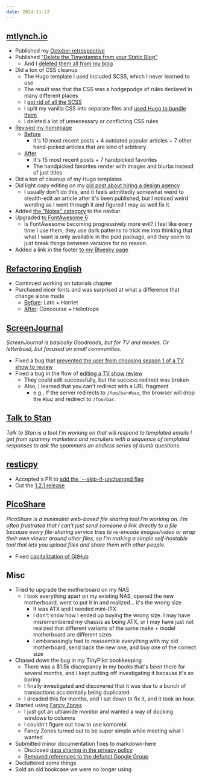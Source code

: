 ```yaml
---
date: 2024-11-22
---
```


## [mtlynch.io](https://mtlynch.io)

- Published my [October retrospective](https://mtlynch.io/retrospectives/2024/11/)
- Published ["Delete the Timestamps from your Static Blog"](https://mtlynch.io/notes/delete-your-timestamps/)
  - And I [deleted them all from my blog](https://github.com/mtlynch/mtlynch.io/pull/1302)
- Did a ton of CSS cleanup
  - The Hugo template I used included SCSS, which I never learned to use
  - The result was that the CSS was a hodgepodge of rules declared in many different places
  - I [got rid of all the SCSS](https://github.com/mtlynch/mtlynch.io/pull/1317)
  - I split my vanilla CSS into separate files and [used Hugo to bundle them](https://github.com/mtlynch/mtlynch.io/pull/1318)
  - I deleted a lot of unnecessary or conflicting CSS rules
- [Revised my homepage](https://github.com/mtlynch/mtlynch.io/pull/1337)
  - [Before](3f1g.webp)
    - It's 10 most recent posts + 4 outdated popular articles + 7 other hand-picked articles that are kind of arbitrary
  - [After](xRXx.webp)
    - It's 15 most recent posts + 7 handpicked favorites
    - The handpicked favorites render with images and blurbs instead of just titles
- Did a ton of cleanup of my Hugo templates
- Did light copy editing on my [old post about hiring a design agency](https://github.com/mtlynch/mtlynch.io/pull/1340)
  - I usually don't do this, and it feels admittedly somewhat weird to stealth-edit an article after it's been published, but I noticed weird wording as I went through it and figured I may as well fix it.
- Added [the "Notes" category](https://github.com/mtlynch/mtlynch.io/pull/1342) to the navbar
- Upgraded [to FontAwesome 6](https://github.com/mtlynch/mtlynch.io/pull/1344)
  - Is FontAwesome becoming progressively more evil? I feel like every time I use them, they use dark patterns to trick me into thinking that what I want is only available in the paid package, and they seem to just break things between versions for no reason.
- Added a link in the footer [to my Bluesky page](https://github.com/mtlynch/mtlynch.io/pull/1346)

## [Refactoring English](https://refactoringenglish.com)

- Continued working on tutorials chapter
- Purchased nicer fonts and was surprised at what a difference that change alone made
  - [Before](sdXg.webp): Lato + Harriet
  - [After](GZgi.webp): Concourse + Heliotrope

## [ScreenJournal](https://thescreenjournal.com/)

_ScreenJournal is basically Goodreads, but for TV and movies. Or letterboxd, but focused on small communities._

- Fixed a bug that [prevented the user from choosing season 1 of a TV show to review](https://github.com/mtlynch/screenjournal/pull/381)
- Fixed a bug in the flow of [editing a TV show review](https://github.com/mtlynch/screenjournal/pull/381)
  - They could edit successfully, but the success redirect was broken
  - Also, I learned that you can't redirect with a URL fragment
    - e.g., If the server redirects to `/foo/bar#baz`, the browser will drop the `#baz` and redirect to `/foo/bar`.

## [Talk to Stan](https://talktostan.com)

_Talk to Stan is a tool I'm working on that will respond to templated emails I get from spammy marketers and recruiters with a sequence of templated responses to ask the spammers an endless series of dumb questions._

## [resticpy](https://github.com/mtlynch/resticpy)

- Accepted a PR to [add the `--skip-if-unchanged flag](https://github.com/mtlynch/resticpy/pull/188)
- Cut the [1.2.1 release](https://github.com/mtlynch/resticpy/releases/tag/1.2.1)

## [PicoShare](https://pico.rocks)

_PicoShare is a minimalist web-based file sharing tool I’m working on. I’m often frustrated that I can’t just send someone a link directly to a file because every file-sharing service tries to re-encode images/video or wrap their own viewer around other files, so I’m making a simple self-hostable tool that lets you upload files and share them with other people._

- Fixed [capitalization of GitHub](https://github.com/mtlynch/picoshare/pull/610)

## Misc

- Tried to upgrade the motherboard on my NAS
  - I took everything apart on my existing NAS, opened the new motherboard, went to put it in and realized... it's the wrong size
    - It was ATX and I needed mini-ITX
    - I don't know how I ended up buying the wrong size. I may have misremembered my chassis as being ATX, or I may have just not realized that different variants of the same make + model motherboard are different sizes
    - I embarassingly had to reassemble everything with my old motherboard, send back the new one, and buy one of the correct size
- Chased down the bug in my TinyPilot bookkeeping
  - There was a $1.5k discrepancy in my books that's been there for several months, and I kept putting off investigating it because it's so boring
  - I finally investigated and discovered that it was due to a bunch of transactions accidentally being duplicated
  - I dreaded this for months, and I sat down to fix it, and it took an hour.
- Started using [Fancy Zones](https://learn.microsoft.com/en-us/windows/powertoys/fancyzones)
  - I just got an ultrawide monitor and wanted a way of docking windows to columns
  - I couldn't figure out how to use komorebi
  - Fancy Zones turned out to be super simple while meeting what I wanted
- Submitted minor documentation fixes to markdown-here
  - Disclosed [data sharing in the privacy policy](https://github.com/adam-p/markdown-here/pull/877)
  - [Removed references to the defunct Google Group](https://github.com/adam-p/markdown-here/pull/878)
- Decluttered some things
- Sold an old bookcase we were no longer using
